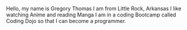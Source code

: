 Hello, my name is Gregory Thomas
I am from Little Rock, Arkansas
 I like watching Anime and reading Manga
 I am in a coding Bootcamp called Coding Dojo so that I can become a programmer.
